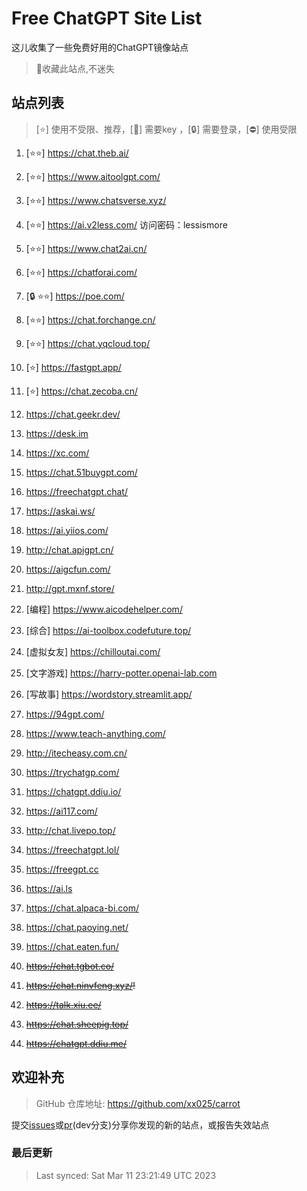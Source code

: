 # Free ChatGPT Site List

这儿收集了一些免费好用的ChatGPT镜像站点

> 🤭收藏此站点,不迷失


## 站点列表
>[⭐] 使用不受限、推荐，[🔑] 需要key ，[🔒] 需要登录，[⛔] 使用受限

1. [⭐⭐] https://chat.theb.ai/

2. [⭐⭐] https://www.aitoolgpt.com/

3. [⭐⭐] https://www.chatsverse.xyz/

4. [⭐⭐] https://ai.v2less.com/ 访问密码：lessismore

5. [⭐⭐] https://www.chat2ai.cn/

6. [⭐⭐] https://chatforai.com/

7. [🔒 ⭐⭐] https://poe.com/

8. [⭐⭐] https://chat.forchange.cn/

9. [⭐⭐] https://chat.yqcloud.top/

10. [⭐] https://fastgpt.app/

11. [⭐] https://chat.zecoba.cn/

12. https://chat.geekr.dev/

13. https://desk.im

14. https://xc.com/

15. https://chat.51buygpt.com/

16. https://freechatgpt.chat/

17. https://askai.ws/

18. https://ai.yiios.com/

19. http://chat.apigpt.cn/

20. https://aigcfun.com/

21. http://gpt.mxnf.store/

22. [编程] https://www.aicodehelper.com/

23. [综合] https://ai-toolbox.codefuture.top/

24. [虚拟女友] https://chilloutai.com/

25. [文字游戏] https://harry-potter.openai-lab.com

26. [写故事] https://wordstory.streamlit.app/

27. https://94gpt.com/

28. https://www.teach-anything.com/

29. http://itecheasy.com.cn/

30. https://trychatgp.com/

31. https://chatgpt.ddiu.io/

32. https://ai117.com/

33. http://chat.livepo.top/

34. https://freechatgpt.lol/

35. https://freegpt.cc

36. https://ai.ls

37. https://chat.alpaca-bi.com/

38. https://chat.paoying.net/

39. https://chat.eaten.fun/

40. ~~https://chat.tgbot.co/~~

41. ~~https://chat.ninvfeng.xyz/!~~

42. ~~https://talk.xiu.ee/~~

43. ~~https://chat.sheepig.top/~~

44. ~~https://chatgpt.ddiu.me/~~



## 欢迎补充
>GitHub 仓库地址: https://github.com/xx025/carrot

提交[issues](https://github.com/xx025/carrot/issues)或[pr](https://github.com/xx025/carrot/pulls)(dev分支)分享你发现的新的站点，或报告失效站点

### 最后更新

>Last synced: Sat Mar 11 23:21:49 UTC 2023
